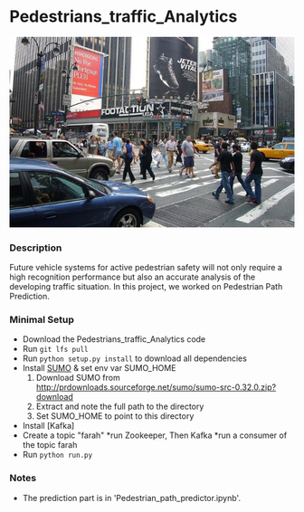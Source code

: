 # Pedestrians_traffic_Analytics

![Pedestrians](https://github.com/Farah-Oubelkas/Pedestrians_traffic_Analytics/blob/main/Image1.jpg)


### Description
Future vehicle systems for active pedestrian safety will not only require a high recognition performance but also an accurate analysis of the developing traffic situation.
In this project, we worked on Pedestrian Path Prediction.

### Minimal Setup
* Download the Pedestrians_traffic_Analytics code
* Run `git lfs pull ` 
* Run `python setup.py install` to download all dependencies 
* Install [SUMO](http://sumo.dlr.de) & set env var SUMO_HOME
   1. Download SUMO from http://prdownloads.sourceforge.net/sumo/sumo-src-0.32.0.zip?download
   2. Extract and note the full path to the directory
   3. Set SUMO_HOME to point to this directory
* Install [Kafka]
* Create a topic "farah" 
*run Zookeeper, Then Kafka 
*run a consumer of the topic farah
* Run `python run.py`


### Notes

* The prediction part is in 'Pedestrian_path_predictor.ipynb'. 
